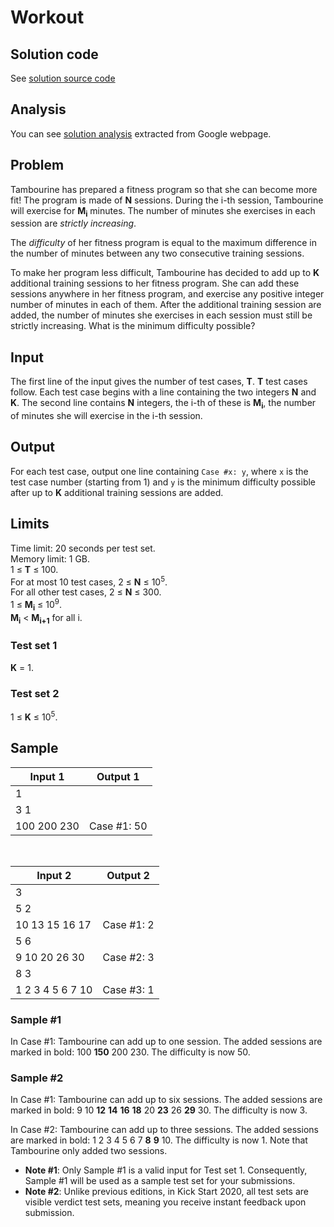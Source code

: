 # Workout

## Solution code

See [solution source code](/Round%20A/Workout/solution.js)

## Analysis

You can see [solution analysis](/Round%20A/Workout/analysis.md) extracted from Google webpage.

## Problem

Tambourine has prepared a fitness program so that she can become more fit! The program is made of **N** sessions. During the i-th session, Tambourine will exercise for **M<sub>i</sub>** minutes. The number of minutes she exercises in each session are _strictly increasing_.

The _difficulty_ of her fitness program is equal to the maximum difference in the number of minutes between any two consecutive training sessions.

To make her program less difficult, Tambourine has decided to add up to **K** additional training sessions to her fitness program. She can add these sessions anywhere in her fitness program, and exercise any positive integer number of minutes in each of them. After the additional training session are added, the number of minutes she exercises in each session must still be strictly increasing. What is the minimum difficulty possible?

## Input

The first line of the input gives the number of test cases, **T**. **T** test cases follow. Each test case begins with a line containing the two integers **N** and **K**. The second line contains **N** integers, the i-th of these is **M<sub>i</sub>**, the number of minutes she will exercise in the i-th session.

## Output

For each test case, output one line containing `Case #x: y`, where `x` is the test case number (starting from 1) and `y` is the minimum difficulty possible after up to **K** additional training sessions are added.

## Limits

Time limit: 20 seconds per test set.<br>
Memory limit: 1 GB.<br>
1 ≤ **T** ≤ 100.<br>
For at most 10 test cases, 2 ≤ **N** ≤ 10<sup>5</sup>.<br>
For all other test cases, 2 ≤ **N** ≤ 300.<br>
1 ≤ **M<sub>i</sub>** ≤ 10<sup>9</sup>.<br>
**M<sub>i</sub>** < **M<sub>i+1</sub>** for all i.<br>

### Test set 1

**K** = 1.

### Test set 2

1 ≤ **K** ≤ 10<sup>5</sup>.

## Sample

| Input 1     | Output 1    |
| ----------- | ----------- |
| 1           |             |
| 3 1         |             |
| 100 200 230 | Case #1: 50 |

<br>

| Input 2          | Output 2   |
| ---------------- | ---------- |
| 3                |            |
| 5 2              |            |
| 10 13 15 16 17   | Case #1: 2 |
| 5 6              |            |
| 9 10 20 26 30    | Case #2: 3 |
| 8 3              |            |
| 1 2 3 4 5 6 7 10 | Case #3: 1 |

### Sample #1

In Case #1: Tambourine can add up to one session. The added sessions are marked in bold: 100 **150** 200 230. The difficulty is now 50.

### Sample #2

In Case #1: Tambourine can add up to six sessions. The added sessions are marked in bold: 9 10 **12** **14** **16** **18** 20 **23** 26 **29** 30. The difficulty is now 3.

In Case #2: Tambourine can add up to three sessions. The added sessions are marked in bold: 1 2 3 4 5 6 7 **8** **9** 10. The difficulty is now 1. Note that Tambourine only added two sessions.

- **Note #1**: Only Sample #1 is a valid input for Test set 1. Consequently, Sample #1 will be used as a sample test set for your submissions.
- **Note #2**: Unlike previous editions, in Kick Start 2020, all test sets are visible verdict test sets, meaning you receive instant feedback upon submission.
